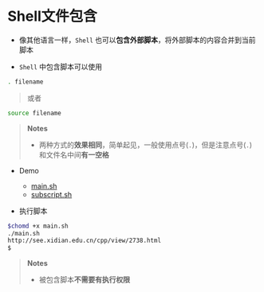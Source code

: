 # Shell文件包含
- 像其他语言一样，`Shell` 也可以**包含外部脚本**，将外部脚本的内容合并到当前脚本

- `Shell` 中包含脚本可以使用

```bash
. filename
```
> 或者

```bash
source filename
```

> **Notes** 
> - 两种方式的**效果相同**，简单起见，一般使用点号(`.`)，但是注意点号(`.`)和文件名中间**有一空格**

- Demo
   - [main.sh](../Shell.Demo/main.sh)
   - [subscript.sh](../Shell.Demo/subscript.sh)

- 执行脚本   
```bash
$chomd +x main.sh
./main.sh
http://see.xidian.edu.cn/cpp/view/2738.html
$
```
> **Notes**
> - 被包含脚本**不需要有执行权限**
